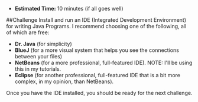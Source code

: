 * **Estimated Time:** 10 minutes (if all goes well)

##Challenge
Install and run an IDE (Integrated Development Environment) for writing Java Programs. I recommend choosing one of the following, all of which are free:

* **Dr. Java** (for simplicity)
* **BlueJ** (for a more visual system that helps you see the connections between your files)
* **NetBeans** (for a more professional, full-featured IDE). NOTE: I'll be using this in my tutorials.
* **Eclipse** (for another professional, full-featured IDE that is a bit more complex, in my opinion, than NetBeans).

Once you have the IDE installed, you should be ready for the next challenge.